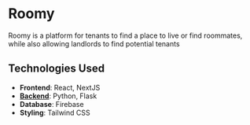 # Roomy

Roomy is a platform for tenants to find a place to live or find roommates, while also allowing landlords to find potential tenants

## Technologies Used

- **Frontend**: React, NextJS
- [**Backend**](https://github.com/getaroomy/roomy-api): Python, Flask
- **Database**: Firebase
- **Styling**: Tailwind CSS
